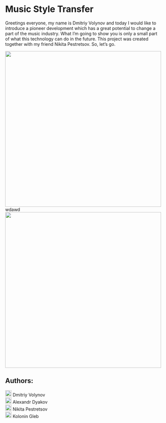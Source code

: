 <h1>Music Style Transfer</h1>

Greetings everyone, my name is Dmitriy Volynov and today I would like to introduce a pioneer development which has a great potential to change a part of the music industry. What I’m going to show you is only a small part of what this technology can do in the future. This project was created together with my friend Nikita Pestretsov. So, let’s go.


<img src="https://github.com/dvolynov/Music-Style-Transfer/assets/83712099/bf0a7e9d-0375-4a2f-a0a6-7db7eb8069b3" width="500">   
wdawd
<img src="https://github.com/dvolynov/Music-Style-Transfer/assets/83712099/e123c5be-88ba-4dad-a9e8-f3fa2c2a9ee0" width="500">    


<h2>Authors:</h2>
<img src="https://github.com/dvolynov/Music-Style-Transfer/assets/83712099/d47c666b-1e29-416c-99cf-ad0196186367" width="20"> Dmitriy Volynov<br>
<img src="https://github.com/dvolynov/Music-Style-Transfer/assets/83712099/fecdf38e-fa56-46c1-af04-761f73a62172" width="20"> Alexandr Dyakov<br>
<img src="https://github.com/dvolynov/Music-Style-Transfer/assets/83712099/1d750242-aff3-430d-9389-cd483a80de60" width="20"> Nikita Pestretsov<br>
<img src="https://github.com/dvolynov/Music-Style-Transfer/assets/83712099/c14fe25c-cc18-41b1-b452-e349b96a79e1" width="20"> Kolonin Gleb<br>
